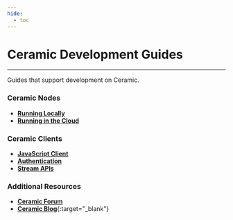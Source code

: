 ```yaml
---
hide:
  - toc
---
```


# **Ceramic Development Guides**
---

Guides that support development on Ceramic.

### **Ceramic Nodes**

-  [**Running Locally**](../build/cli/installation.md)
-  [**Running in the Cloud**](../run/nodes/nodes.md)

### **Ceramic Clients**

-  [**JavaScript Client**](../reference/core-clients/ceramic-http.md)
-  [**Authentication**](../reference/core-clients/did-jsonrpc.md)
-  [**Stream APIs**](../reference/stream-programs/tile-document.md)

### **Additional Resources**

- [**Ceramic Forum**](https://forum.ceramic.network)
- [**Ceramic Blog**](https://blog.ceramic.network){:target="\_blank"}
